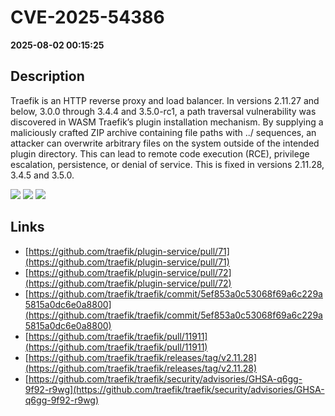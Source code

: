 # CVE-2025-54386

**2025-08-02 00:15:25**

## Description
Traefik is an HTTP reverse proxy and load balancer. In versions 2.11.27 and below, 3.0.0 through 3.4.4 and 3.5.0-rc1, a path traversal vulnerability was discovered in WASM Traefik’s plugin installation mechanism. By supplying a maliciously crafted ZIP archive containing file paths with ../ sequences, an attacker can overwrite arbitrary files on the system outside of the intended plugin directory. This can lead to remote code execution (RCE), privilege escalation, persistence, or denial of service. This is fixed in versions 2.11.28, 3.4.5 and 3.5.0.

![](https://img.shields.io/static/v1?label=Score&message=7.3&color=red)
![](https://img.shields.io/static/v1?label=Severity&message=HIGH&color=red)
![](https://img.shields.io/static/v1?label=CWE&message=Traversal&color=green)

## Links
- [https://github.com/traefik/plugin-service/pull/71](https://github.com/traefik/plugin-service/pull/71)
- [https://github.com/traefik/plugin-service/pull/72](https://github.com/traefik/plugin-service/pull/72)
- [https://github.com/traefik/traefik/commit/5ef853a0c53068f69a6c229a5815a0dc6e0a8800](https://github.com/traefik/traefik/commit/5ef853a0c53068f69a6c229a5815a0dc6e0a8800)
- [https://github.com/traefik/traefik/pull/11911](https://github.com/traefik/traefik/pull/11911)
- [https://github.com/traefik/traefik/releases/tag/v2.11.28](https://github.com/traefik/traefik/releases/tag/v2.11.28)
- [https://github.com/traefik/traefik/security/advisories/GHSA-q6gg-9f92-r9wg](https://github.com/traefik/traefik/security/advisories/GHSA-q6gg-9f92-r9wg)
